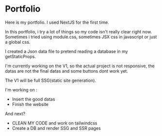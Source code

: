 # Portfolio
 Here is my portfolio. I used NextJS for the first time.

 In this portfolio, i try a lot of things so my code isn't really clear right now.
 Sometimes i tried using module.css, sometimes JSX css in javascript or just a global css.

 I created a Json data file to pretend reading a database in my getStaticProps.

 I'm currently working on the V1, so the actual project is not responsive, the datas are not the final datas and some buttons dont work yet.

 The V1 will be full SSG(static site generation).

 I'm working on : 
   - Insert the good datas
   - Finish the website

 And next?
   - CLEAN MY CODE and work on tailwindcss
   - Create a DB and render SSG and SSR pages
